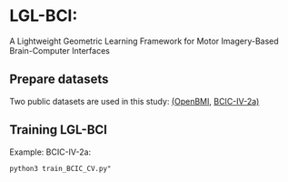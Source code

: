 # LGL-BCI: 
A Lightweight Geometric Learning
Framework for Motor Imagery-Based Brain-Computer
Interfaces

## Prepare datasets
Two public datasets are used in this study:
[(OpenBMI](https://min2net.github.io/docs/preprocessing/OpenBMI/),
[BCIC-IV-2a)](https://min2net.github.io/docs/preprocessing/BCIC2a/)

## Training LGL-BCI

Example: BCIC-IV-2a:

```
python3 train_BCIC_CV.py"
```

 
